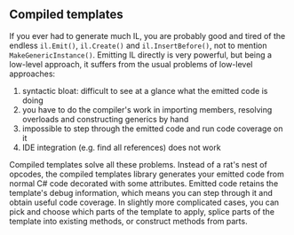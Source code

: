 Compiled templates
------------------
If you ever had to generate much IL, you are probably good and tired of the endless
`il.Emit()`, `il.Create()` and `il.InsertBefore()`, not to mention `MakeGenericInstance()`.
Emitting IL directly is very powerful, but being a low-level approach, it suffers
from the usual problems of low-level approaches:

1) syntactic bloat: difficult to see at a glance what the emitted code is doing
2) you have to do the compiler's work in importing members, resolving overloads and constructing generics by hand
3) impossible to step through the emitted code and run code coverage on it
4) IDE integration (e.g. find all references) does not work

Compiled templates solve all these problems. Instead of a rat's nest of opcodes,
the compiled templates library generates your emitted code from normal C# code
decorated with some attributes. Emitted code retains the template's debug information,
which means you can step through it and obtain useful code coverage.
In slightly more complicated cases, you can pick and choose which parts of the template
to apply, splice parts of the template into existing methods, or construct methods
from parts.